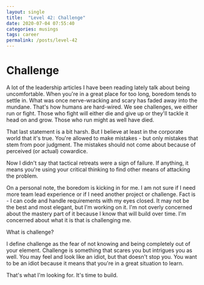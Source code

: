 ```yaml
---
layout: single
title:  "Level 42: Challenge"
date: 2020-07-04 07:55:40
categories: musings
tags: career
permalink: /posts/level-42
---
```


# Challenge

A lot of the leadership articles I have been reading lately talk about being uncomfortable. When you're in a great place for too long, boredom tends to settle in. What was once nerve-wracking and scary has faded away into the mundane. That's how humans are hard-wired. We see challenges, we either run or fight. Those who fight will either die and give up or they'll tackle it head on and grow. Those who run might as well have died. 

That last statement is a bit harsh. But I believe at least in the corporate world that it's true. You're allowed to make mistakes - but only mistakes that stem from poor judgment. The mistakes should not come about because of perceived (or actual) cowardice.

Now I didn't say that tactical retreats were a sign of failure. If anything, it means you're using your critical thinking to find other means of attacking the problem. 

On a personal note, the boredom is kicking in for me. I am not sure if I need more team lead experience or if I need another project or challenge. Fact is - I can code and handle requirements with my eyes closed. It may not be the best and most elegant, but I'm working on it. I'm not overly concerned about the mastery part of it because I know that will build over time. I'm concerned about what it is that is challenging me. 

What is challenge? 

I define challenge as the fear of not knowing and being completely out of your element. Challenge is something that scares you but intrigues you as well. You may feel and look like an idiot, but that doesn't stop you. You want to be an idiot because it means that you're in a great situation to learn.

That's what I'm looking for. It's time to build.